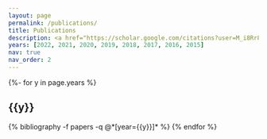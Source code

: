 ```yaml
---
layout: page
permalink: /publications/
title: Publications
description: <a href="https://scholar.google.com/citations?user=M_i8Rr8AAAAJ&hl=en">Google Scholar</a>
years: [2022, 2021, 2020, 2019, 2018, 2017, 2016, 2015]
nav: true
nav_order: 2
---
```

<!-- _pages/publications.md -->
<div class="publications">

{%- for y in page.years %}
  <h2 class="year">{{y}}</h2>
  {% bibliography -f papers -q @*[year={{y}}]* %}
{% endfor %}

</div>

